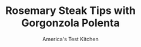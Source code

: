 ---
layout: ../../layouts/MarkdownPostLayout.astro
title: Rosemary Steak Tips with Gorgonzola Polenta
author: America's Test Kitchen
pubDate: 2023-03-15
description: "Chunks of blue cheese melt into the hot polenta to make a rich and flavorful side dish for the seared steak."
image_url: https://res.cloudinary.com/hksqkdlah/image/upload/ar_1:1,c_fill,dpr_2.0,f_auto,fl_lossy.progressive.strip_profile,g_faces:auto,q_auto:low,w_344/27366_sfs-rosemary-steak-tips-with-gorgonzola-polenta-6880
tags: ["Main Courses","Beef","Weeknight"]
calories: 3114
protein: 44
carbohydrates: 35
fats: 
fiber: 2
ingredients: ["4 cups, water","1 cup, instant polenta","4 tablespoons, unsalted butter",", Salt and pepper","1 tablespoon coarsely, chopped fresh rosemary","1 1/2 pounds, sirloin steak tips, trimmed and cut into 2-inch chunks","1 tablespoon, vegetable oil","10 ounces, grape tomatoes, halved","4 ounces, Gorgonzola cheese, crumbled (1 cup)"]
serves: 4
time: "30 minutes"
instructions: ["Bring water to boil in large saucepan over medium-high heat. Whisk in polenta, reduce heat to medium-low, and cook until thickened, about 3 minutes. Off heat, stir in 3 tablespoons butter, 1 teaspoon salt, and 1/2 teaspoon pepper. Cover and keep warm.","Combine rosemary, 1 teaspoon salt, and 1 teaspoon pepper in bowl. Pat steak tips dry with paper towels and sprinkle with rosemary mixture. Heat oil in 12-inch nonstick skillet over medium-high heat until just smoking. Add steak and cook until well browned on all sides and meat registers 125 degrees (for medium-rare), about 7 minutes. Transfer to plate and tent with foil.","Melt remaining 1 tablespoon butter in now-empty skillet over medium high heat. Add tomatoes and 1/2 teaspoon salt and cook until just softened, about 1 minute. Transfer to plate with steak. Serve steak and tomatoes over polenta, sprinkled with Gorgonzola."]
nutrition: ["864 mg Potassium","500 mg Phosphorus","248 mg Calcium","3 mg Iron","68 mg Magnesium","1327 mg Sodium","7 mg Zinc","49 g Fat","12 mg Niacin (B3)","18 g Monounsaturated","2 g Polyunsaturated","9 mg Vitamin C","188 mg Cholesterol","23 g Saturated","2 g Fiber","54 µg Folate (food)","2 g Sugars","12 µg Vitamin K","435 g Water","35 g Carbs","54 µg Folate equivalent (total)","44 g Protein","2 mg Vitamin E","2 µg Vitamin B12","1 mg Vitamin B6","199 µg Vitamin A","778 kcal Energy","3114 calories"]
notes: "You can substitute another mild blue cheese for the Gorgonzola, if desired."
---